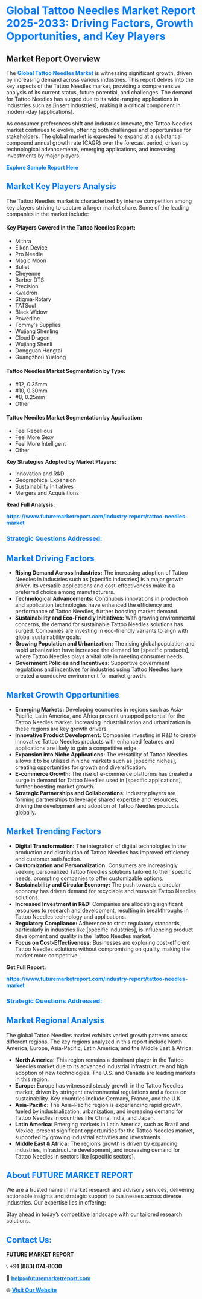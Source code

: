 <h1 style="color: #007BFF;">Global Tattoo Needles Market Report 2025-2033: Driving Factors, Growth Opportunities, and Key Players</h1>

<section id="overview">
<h2>Market Report Overview</h2>
<p>The <a href="https://www.futuremarketreport.com/industry-report/tattoo-needles-market" style="color: #007BFF; text-decoration: none;"><strong>Global Tattoo Needles Market</strong></a> is witnessing significant growth, driven by increasing demand across various industries. This report delves into the key aspects of the Tattoo Needles market, providing a comprehensive analysis of its current status, future potential, and challenges. The demand for Tattoo Needles has surged due to its wide-ranging applications in industries such as [insert industries], making it a critical component in modern-day [applications].</p>
<p>As consumer preferences shift and industries innovate, the Tattoo Needles market continues to evolve, offering both challenges and opportunities for stakeholders. The global market is expected to expand at a substantial compound annual growth rate (CAGR) over the forecast period, driven by technological advancements, emerging applications, and increasing investments by major players.</p>
</section>

<section id="overview">
<p><a href="https://www.futuremarketreport.com/request-sample/reportId=91572" style="color: #007BFF; text-decoration: none;"><strong>Explore Sample Report Here</strong></a></p>
</section>

<section id="key-players">
<h2 style="color: #007BFF;">Market Key Players Analysis</h2>
<p>The Tattoo Needles market is characterized by intense competition among key players striving to capture a larger market share. Some of the leading companies in the market include:</p>
<h4>Key Players Covered in the Tattoo Needles Report:</h4>
<ul><li>Mithra</li><li>Eikon Device</li><li>Pro Needle</li><li>Magic Moon</li><li>Bullet</li><li>Cheyenne</li><li>Barber DTS</li><li>Precision</li><li>Kwadron</li><li>Stigma-Rotary</li><li>TATSoul</li><li>Black Widow</li><li>Powerline</li><li>Tommy&#039;s Supplies</li><li>Wujiang Shenling</li><li>Cloud Dragon</li><li>Wujiang Shenli</li><li>Dongguan Hongtai</li><li>Guangzhou Yuelong</li></ul>
<h4>Tattoo Needles Market Segmentation by Type:</h4>
<ul><li>#12, 0.35mm</li><li>#10, 0.30mm</li><li>#8, 0.25mm</li><li>Other</li></ul>

<h4>Tattoo Needles Market Segmentation by Application:</h4>
<ul><li>Feel Rebellious</li><li>Feel More Sexy</li><li>Feel More Intelligent</li><li>Other</li></ul>
<p><strong>Key Strategies Adopted by Market Players:</strong></p>
<ul>
<li>Innovation and R&D</li>
<li>Geographical Expansion</li>
<li>Sustainability Initiatives</li>
<li>Mergers and Acquisitions</li>
</ul>
</section>

<section>
<p><strong>Read Full Analysis: </strong></p><a href="https://www.futuremarketreport.com/industry-report/tattoo-needles-market" style="color: #007BFF; text-decoration: none;"><strong>https://www.futuremarketreport.com/industry-report/tattoo-needles-market</strong></a>
<h3 style="color: #007BFF;">Strategic Questions Addressed:</h3>
</section>

<section id="driving-factors">
<h2 style="color: #007BFF;">Market Driving Factors</h2>
<ul>
<li><strong>Rising Demand Across Industries:</strong> The increasing adoption of Tattoo Needles in industries such as [specific industries] is a major growth driver. Its versatile applications and cost-effectiveness make it a preferred choice among manufacturers.</li>
<li><strong>Technological Advancements:</strong> Continuous innovations in production and application technologies have enhanced the efficiency and performance of Tattoo Needles, further boosting market demand.</li>
<li><strong>Sustainability and Eco-Friendly Initiatives:</strong> With growing environmental concerns, the demand for sustainable Tattoo Needles solutions has surged. Companies are investing in eco-friendly variants to align with global sustainability goals.</li>
<li><strong>Growing Population and Urbanization:</strong> The rising global population and rapid urbanization have increased the demand for [specific products], where Tattoo Needles plays a vital role in meeting consumer needs.</li>
<li><strong>Government Policies and Incentives:</strong> Supportive government regulations and incentives for industries using Tattoo Needles have created a conducive environment for market growth.</li>
</ul>
</section>

<section id="growth-opportunities">
<h2 style="color: #007BFF;">Market Growth Opportunities</h2>
<ul>
<li><strong>Emerging Markets:</strong> Developing economies in regions such as Asia-Pacific, Latin America, and Africa present untapped potential for the Tattoo Needles market. Increasing industrialization and urbanization in these regions are key growth drivers.</li>
<li><strong>Innovative Product Development:</strong> Companies investing in R&D to create innovative Tattoo Needles products with enhanced features and applications are likely to gain a competitive edge.</li>
<li><strong>Expansion into Niche Applications:</strong> The versatility of Tattoo Needles allows it to be utilized in niche markets such as [specific niches], creating opportunities for growth and diversification.</li>
<li><strong>E-commerce Growth:</strong> The rise of e-commerce platforms has created a surge in demand for Tattoo Needles used in [specific applications], further boosting market growth.</li>
<li><strong>Strategic Partnerships and Collaborations:</strong> Industry players are forming partnerships to leverage shared expertise and resources, driving the development and adoption of Tattoo Needles products globally.</li>
</ul>
</section>

<section id="trending-factors">
<h2 style="color: #007BFF;">Market Trending Factors</h2>
<ul>
<li><strong>Digital Transformation:</strong> The integration of digital technologies in the production and distribution of Tattoo Needles has improved efficiency and customer satisfaction.</li>
<li><strong>Customization and Personalization:</strong> Consumers are increasingly seeking personalized Tattoo Needles solutions tailored to their specific needs, prompting companies to offer customizable options.</li>
<li><strong>Sustainability and Circular Economy:</strong> The push towards a circular economy has driven demand for recyclable and reusable Tattoo Needles solutions.</li>
<li><strong>Increased Investment in R&D:</strong> Companies are allocating significant resources to research and development, resulting in breakthroughs in Tattoo Needles technology and applications.</li>
<li><strong>Regulatory Compliance:</strong> Adherence to strict regulatory standards, particularly in industries like [specific industries], is influencing product development and quality in the Tattoo Needles market.</li>
<li><strong>Focus on Cost-Effectiveness:</strong> Businesses are exploring cost-efficient Tattoo Needles solutions without compromising on quality, making the market more competitive.</li>
</ul>
</section>

<section>
<p><strong>Get Full Report: </strong></p><a href="https://www.futuremarketreport.com/industry-report/tattoo-needles-market" style="color: #007BFF; text-decoration: none;"><strong>https://www.futuremarketreport.com/industry-report/tattoo-needles-market</strong></a>
<h3 style="color: #007BFF;">Strategic Questions Addressed:</h3>
</section>


<section id="regional-analysis">
<h2 style="color: #007BFF;">Market Regional Analysis</h2>
<p>The global Tattoo Needles market exhibits varied growth patterns across different regions. The key regions analyzed in this report include North America, Europe, Asia-Pacific, Latin America, and the Middle East & Africa:</p>
<ul>
<li><strong>North America:</strong> This region remains a dominant player in the Tattoo Needles market due to its advanced industrial infrastructure and high adoption of new technologies. The U.S. and Canada are leading markets in this region.</li>
<li><strong>Europe:</strong> Europe has witnessed steady growth in the Tattoo Needles market, driven by stringent environmental regulations and a focus on sustainability. Key countries include Germany, France, and the U.K.</li>
<li><strong>Asia-Pacific:</strong> The Asia-Pacific region is experiencing rapid growth, fueled by industrialization, urbanization, and increasing demand for Tattoo Needles in countries like China, India, and Japan.</li>
<li><strong>Latin America:</strong> Emerging markets in Latin America, such as Brazil and Mexico, present significant opportunities for the Tattoo Needles market, supported by growing industrial activities and investments.</li>
<li><strong>Middle East & Africa:</strong> The region’s growth is driven by expanding industries, infrastructure development, and increasing demand for Tattoo Needles in sectors like [specific sectors].</li>
</ul>
</section>

<footer>
<h2 style="color: #007BFF;">About FUTURE MARKET REPORT</h2>
<p>We are a trusted name in market research and advisory services, delivering actionable insights and strategic support to businesses across diverse industries. Our expertise lies in offering:</p>

<p>Stay ahead in today’s competitive landscape with our tailored research solutions.</p>

<h2 style="color: #007BFF;">Contact Us:</h2>
<p><strong>FUTURE MARKET REPORT</strong></p>
<p>📞 <strong>+91 (883) 074-8030</strong></p>
<p>📧 <strong><a href="mailto:help@futuremarketreport.com" style="color: #007BFF;">help@futuremarketreport.com</a></strong></p>
<p>🌐 <strong><a href="https://www.futuremarketreport.com/" style="color: #007BFF;">Visit Our Website</a></strong></p>
</footer>